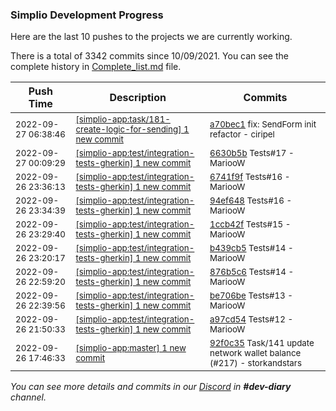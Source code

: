 
### Simplio Development Progress

Here are the last 10 pushes to the projects we are currently working.

There is a total of 3342 commits since 10/09/2021. You can see the complete history in
 [Complete_list.md](Complete_list.md) file.

| Push Time | Description | Commits |
| --- | --- | --- |
| <sub>2022-09-27 06:38:46</sub> | <sub>[[simplio-app:task/181\-create\-logic\-for\-sending] 1 new commit](https://github.com/SimplioOfficial/simplio-app/commit/a70bec18147fa948013a9d6004719754f447f67f)</sub> | <sub>[a70bec1](https://github.com/SimplioOfficial/simplio-app/commit/a70bec18147fa948013a9d6004719754f447f67f) fix: SendForm init refactor - ciripel</sub> |
| <sub>2022-09-27 00:09:29</sub> | <sub>[[simplio-app:test/integration\-tests\-gherkin] 1 new commit](https://github.com/SimplioOfficial/simplio-app/commit/6630b5b659010931aebcfe65a1bd7e6e3d701e65)</sub> | <sub>[6630b5b](https://github.com/SimplioOfficial/simplio-app/commit/6630b5b659010931aebcfe65a1bd7e6e3d701e65) Tests#17 - MariooW</sub> |
| <sub>2022-09-26 23:36:13</sub> | <sub>[[simplio-app:test/integration\-tests\-gherkin] 1 new commit](https://github.com/SimplioOfficial/simplio-app/commit/6741f9f2ed74ef3dc4a092f95620c6587a0bb411)</sub> | <sub>[6741f9f](https://github.com/SimplioOfficial/simplio-app/commit/6741f9f2ed74ef3dc4a092f95620c6587a0bb411) Tests#16 - MariooW</sub> |
| <sub>2022-09-26 23:34:39</sub> | <sub>[[simplio-app:test/integration\-tests\-gherkin] 1 new commit](https://github.com/SimplioOfficial/simplio-app/commit/94ef648ac347d840afd472b3ef2574280d4de464)</sub> | <sub>[94ef648](https://github.com/SimplioOfficial/simplio-app/commit/94ef648ac347d840afd472b3ef2574280d4de464) Tests#16 - MariooW</sub> |
| <sub>2022-09-26 23:29:40</sub> | <sub>[[simplio-app:test/integration\-tests\-gherkin] 1 new commit](https://github.com/SimplioOfficial/simplio-app/commit/1ccb42fbf31ce7f7df05dc27e57a0b5f7e231eb3)</sub> | <sub>[1ccb42f](https://github.com/SimplioOfficial/simplio-app/commit/1ccb42fbf31ce7f7df05dc27e57a0b5f7e231eb3) Tests#15 - MariooW</sub> |
| <sub>2022-09-26 23:20:17</sub> | <sub>[[simplio-app:test/integration\-tests\-gherkin] 1 new commit](https://github.com/SimplioOfficial/simplio-app/commit/b439cb522105c507486a0968e974addecd9ced7b)</sub> | <sub>[b439cb5](https://github.com/SimplioOfficial/simplio-app/commit/b439cb522105c507486a0968e974addecd9ced7b) Tests#14 - MariooW</sub> |
| <sub>2022-09-26 22:59:20</sub> | <sub>[[simplio-app:test/integration\-tests\-gherkin] 1 new commit](https://github.com/SimplioOfficial/simplio-app/commit/876b5c68c2b922209176ef3c94ad315564942428)</sub> | <sub>[876b5c6](https://github.com/SimplioOfficial/simplio-app/commit/876b5c68c2b922209176ef3c94ad315564942428) Tests#14 - MariooW</sub> |
| <sub>2022-09-26 22:39:56</sub> | <sub>[[simplio-app:test/integration\-tests\-gherkin] 1 new commit](https://github.com/SimplioOfficial/simplio-app/commit/be706be6d8f92444d0e0bc38b0358e9e3e449012)</sub> | <sub>[be706be](https://github.com/SimplioOfficial/simplio-app/commit/be706be6d8f92444d0e0bc38b0358e9e3e449012) Tests#13 - MariooW</sub> |
| <sub>2022-09-26 21:50:33</sub> | <sub>[[simplio-app:test/integration\-tests\-gherkin] 1 new commit](https://github.com/SimplioOfficial/simplio-app/commit/a97cd543acc79159f418eac6e7c68269465eb696)</sub> | <sub>[a97cd54](https://github.com/SimplioOfficial/simplio-app/commit/a97cd543acc79159f418eac6e7c68269465eb696) Tests#12 - MariooW</sub> |
| <sub>2022-09-26 17:46:33</sub> | <sub>[[simplio-app:master] 1 new commit](https://github.com/SimplioOfficial/simplio-app/commit/92f0c35e5826424207d4459566f4a56dde7991d3)</sub> | <sub>[92f0c35](https://github.com/SimplioOfficial/simplio-app/commit/92f0c35e5826424207d4459566f4a56dde7991d3) Task/141 update network wallet balance (#217) - storkandstars</sub> |

_You can see more details and commits in our [Discord](https://discord.gg/aKhjuwZmdP) in **#dev-diary** channel._
